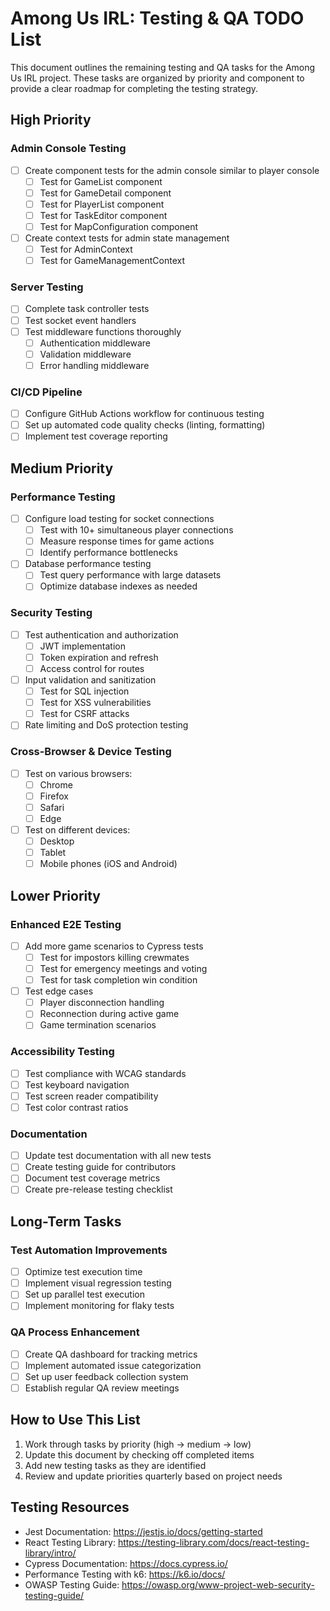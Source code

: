 # Among Us IRL: Testing & QA TODO List

This document outlines the remaining testing and QA tasks for the Among Us IRL project. These tasks are organized by priority and component to provide a clear roadmap for completing the testing strategy.

## High Priority

### Admin Console Testing
- [ ] Create component tests for the admin console similar to player console
  - [ ] Test for GameList component
  - [ ] Test for GameDetail component
  - [ ] Test for PlayerList component
  - [ ] Test for TaskEditor component
  - [ ] Test for MapConfiguration component
- [ ] Create context tests for admin state management
  - [ ] Test for AdminContext
  - [ ] Test for GameManagementContext

### Server Testing
- [ ] Complete task controller tests
- [ ] Test socket event handlers
- [ ] Test middleware functions thoroughly
  - [ ] Authentication middleware
  - [ ] Validation middleware
  - [ ] Error handling middleware

### CI/CD Pipeline
- [ ] Configure GitHub Actions workflow for continuous testing
- [ ] Set up automated code quality checks (linting, formatting)
- [ ] Implement test coverage reporting

## Medium Priority

### Performance Testing
- [ ] Configure load testing for socket connections
  - [ ] Test with 10+ simultaneous player connections
  - [ ] Measure response times for game actions
  - [ ] Identify performance bottlenecks
- [ ] Database performance testing
  - [ ] Test query performance with large datasets
  - [ ] Optimize database indexes as needed

### Security Testing
- [ ] Test authentication and authorization
  - [ ] JWT implementation
  - [ ] Token expiration and refresh
  - [ ] Access control for routes
- [ ] Input validation and sanitization
  - [ ] Test for SQL injection
  - [ ] Test for XSS vulnerabilities
  - [ ] Test for CSRF attacks
- [ ] Rate limiting and DoS protection testing

### Cross-Browser & Device Testing
- [ ] Test on various browsers:
  - [ ] Chrome
  - [ ] Firefox
  - [ ] Safari
  - [ ] Edge
- [ ] Test on different devices:
  - [ ] Desktop
  - [ ] Tablet
  - [ ] Mobile phones (iOS and Android)

## Lower Priority

### Enhanced E2E Testing
- [ ] Add more game scenarios to Cypress tests
  - [ ] Test for impostors killing crewmates
  - [ ] Test for emergency meetings and voting
  - [ ] Test for task completion win condition
- [ ] Test edge cases
  - [ ] Player disconnection handling
  - [ ] Reconnection during active game
  - [ ] Game termination scenarios

### Accessibility Testing
- [ ] Test compliance with WCAG standards
- [ ] Test keyboard navigation
- [ ] Test screen reader compatibility
- [ ] Test color contrast ratios

### Documentation
- [ ] Update test documentation with all new tests
- [ ] Create testing guide for contributors
- [ ] Document test coverage metrics
- [ ] Create pre-release testing checklist

## Long-Term Tasks

### Test Automation Improvements
- [ ] Optimize test execution time
- [ ] Implement visual regression testing
- [ ] Set up parallel test execution
- [ ] Implement monitoring for flaky tests

### QA Process Enhancement
- [ ] Create QA dashboard for tracking metrics
- [ ] Implement automated issue categorization
- [ ] Set up user feedback collection system
- [ ] Establish regular QA review meetings

## How to Use This List

1. Work through tasks by priority (high → medium → low)
2. Update this document by checking off completed items
3. Add new testing tasks as they are identified
4. Review and update priorities quarterly based on project needs

## Testing Resources

- Jest Documentation: https://jestjs.io/docs/getting-started
- React Testing Library: https://testing-library.com/docs/react-testing-library/intro/
- Cypress Documentation: https://docs.cypress.io/
- Performance Testing with k6: https://k6.io/docs/
- OWASP Testing Guide: https://owasp.org/www-project-web-security-testing-guide/
